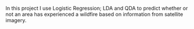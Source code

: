 In this project I use Logistic Regression; LDA and QDA to predict whether or not an area has experienced a wildfire based on information from satellite imagery.
